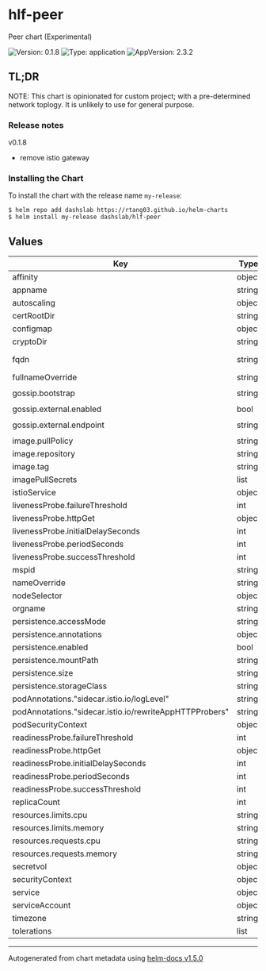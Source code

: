 # hlf-peer

Peer chart (Experimental)

![Version: 0.1.8](https://img.shields.io/badge/Version-0.1.8-informational?style=flat-square) ![Type: application](https://img.shields.io/badge/Type-application-informational?style=flat-square) ![AppVersion: 2.3.2](https://img.shields.io/badge/AppVersion-2.3.2-informational?style=flat-square)

## TL;DR

NOTE: This chart is opinionated for custom project; with a pre-determined network toplogy. It is unlikely to use for general purpose.

### Release notes

v0.1.8

- remove istio gateway

### Installing the Chart

To install the chart with the release name `my-release`:

```console
$ helm repo add dashslab https://rtang03.github.io/helm-charts
$ helm install my-release dashslab/hlf-peer
```

## Values

| Key | Type | Default | Description |
|-----|------|---------|-------------|
| affinity | object | internal value | Fixture |
| appname | string | `"peer0"` | peer0 | peer1 |
| autoscaling | object | internal value | Fixture |
| certRootDir | string | internal value | Fixture |
| configmap | object | internal value | Fixture |
| cryptoDir | string | internal value | Fixture |
| fqdn | string | `"peer0-ORGNAME.cdi.testnet"` | fqdn used in Route 53 private hosted zone |
| fullnameOverride | string | internal value | Fixture |
| gossip.bootstrap | string | `"peer1-ORGNAME.cdi.testnet:7051"` |  |
| gossip.external.enabled | bool | `true` | peer0=true,peer1=false |
| gossip.external.endpoint | string | `"peer0-ORGNAME.cdi.testnet:7051"` |  |
| image.pullPolicy | string | `"IfNotPresent"` |  |
| image.repository | string | internal value | Fixture |
| image.tag | string | `"2.3.2"` |  |
| imagePullSecrets | list | internal value | Fixture |
| istioService | object | internal value | Fixture |
| livenessProbe.failureThreshold | int | `3` |  |
| livenessProbe.httpGet | object | internal value | Fixture |
| livenessProbe.initialDelaySeconds | int | `30` |  |
| livenessProbe.periodSeconds | int | `10` |  |
| livenessProbe.successThreshold | int | `1` |  |
| mspid | string | `"MSPID"` | MSP ID |
| nameOverride | string | internal value | Fixture |
| nodeSelector | object | `{}` |  |
| orgname | string | `"ORGNAME"` |  |
| persistence.accessMode | string | internal value | Fixture |
| persistence.annotations | object | internal value | Fixture |
| persistence.enabled | bool | internal value | Fixture |
| persistence.mountPath | string | internal value | Fixture |
| persistence.size | string | `"1Gi"` |  |
| persistence.storageClass | string | internal value | Fixture |
| podAnnotations."sidecar.istio.io/logLevel" | string | `"warning"` | trace|debug|info|warning|error|critical|off |
| podAnnotations."sidecar.istio.io/rewriteAppHTTPProbers" | string | internal value | Fixture |
| podSecurityContext | object | internal value | Fixture |
| readinessProbe.failureThreshold | int | `3` |  |
| readinessProbe.httpGet | object | internal value | Fixture |
| readinessProbe.initialDelaySeconds | int | `30` |  |
| readinessProbe.periodSeconds | int | `10` |  |
| readinessProbe.successThreshold | int | `1` |  |
| replicaCount | int | internal value | Fixture |
| resources.limits.cpu | string | `"600m"` |  |
| resources.limits.memory | string | `"256Mi"` |  |
| resources.requests.cpu | string | `"200m"` |  |
| resources.requests.memory | string | `"128Mi"` |  |
| secretvol | object | internal value | Fixture |
| securityContext | object | internal value | Fixture |
| service | object | internal value | Fixture |
| serviceAccount | object | internal value | Fixture |
| timezone | string | `"Asia/Hong_Kong"` |  |
| tolerations | list | internal value | Fixture |

----------------------------------------------
Autogenerated from chart metadata using [helm-docs v1.5.0](https://github.com/norwoodj/helm-docs/releases/v1.5.0)
